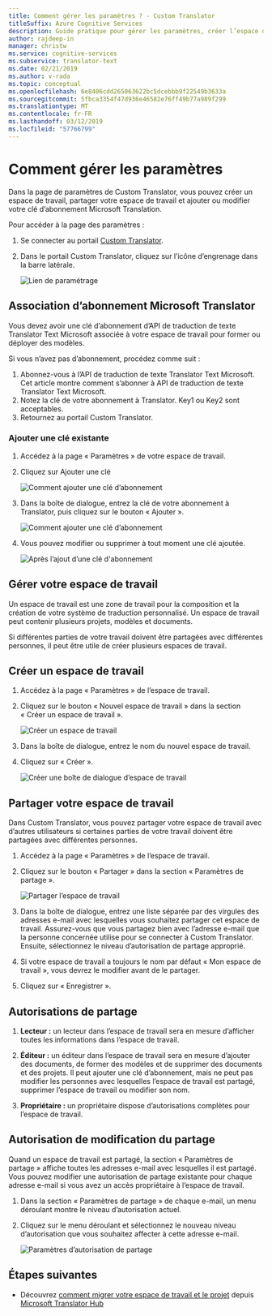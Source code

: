```yaml
---
title: Comment gérer les paramètres ? - Custom Translator
titleSuffix: Azure Cognitive Services
description: Guide pratique pour gérer les paramètres, créer l’espace de travail, partager l’espace de travail et gérer la clé d’abonnement dans Custom Translator.
author: rajdeep-in
manager: christw
ms.service: cognitive-services
ms.subservice: translator-text
ms.date: 02/21/2019
ms.author: v-rada
ms.topic: conceptual
ms.openlocfilehash: 6e8406cdd265063622bc5dcebbb9f22549b3633a
ms.sourcegitcommit: 5fbca3354f47d936e46582e76ff49b77a989f299
ms.translationtype: MT
ms.contentlocale: fr-FR
ms.lasthandoff: 03/12/2019
ms.locfileid: "57766799"
---
```

# <a name="how-to-manage-settings"></a>Comment gérer les paramètres

Dans la page de paramètres de Custom Translator, vous pouvez créer un espace de travail, partager votre espace de travail et ajouter ou modifier votre clé d’abonnement Microsoft Translation.

Pour accéder à la page des paramètres :

1. Se connecter au portail [Custom Translator](https://portal.customtranslator.azure.ai/).
2. Dans le portail Custom Translator, cliquez sur l’icône d’engrenage dans la barre latérale.

    ![Lien de paramétrage](media/how-to/how-to-settings.png)

## <a name="associating-microsoft-translator-subscription"></a>Association d’abonnement Microsoft Translator

Vous devez avoir une clé d’abonnement d’API de traduction de texte Translator Text Microsoft associée à votre espace de travail pour former ou déployer des modèles.

Si vous n’avez pas d’abonnement, procédez comme suit :

1. Abonnez-vous à l’API de traduction de texte Translator Text Microsoft. Cet article montre comment s’abonner à API de traduction de texte Translator Text Microsoft.
2. Notez la clé de votre abonnement à Translator. Key1 ou Key2 sont acceptables.
3. Retournez au portail Custom Translator.

### <a name="add-existing-key"></a>Ajouter une clé existante

1.  Accédez à la page « Paramètres » de votre espace de travail.
2.  Cliquez sur Ajouter une clé

    ![Comment ajouter une clé d’abonnement](media/how-to/how-to-add-subscription-key.png)

3. Dans la boîte de dialogue, entrez la clé de votre abonnement à Translator, puis cliquez sur le bouton « Ajouter ».

    ![Comment ajouter une clé d’abonnement](media/how-to/how-to-add-subscription-key-dialog.png)
4.  Vous pouvez modifier ou supprimer à tout moment une clé ajoutée.

    ![Après l’ajout d’une clé d'abonnement](media/how-to/subscription-key-after-add.png)

## <a name="manage-your-workspace"></a>Gérer votre espace de travail

Un espace de travail est une zone de travail pour la composition et la création de votre système de traduction personnalisé. Un espace de travail peut contenir plusieurs projets, modèles et documents.

Si différentes parties de votre travail doivent être partagées avec différentes personnes, il peut être utile de créer plusieurs espaces de travail.

## <a name="create-a-new-workspace"></a>Créer un espace de travail

1.  Accédez à la page « Paramètres » de l’espace de travail.
2.  Cliquez sur le bouton « Nouvel espace de travail » dans la section « Créer un espace de travail ».

    ![Créer un espace de travail](media/how-to/create-new-workspace.png)

4.  Dans la boîte de dialogue, entrez le nom du nouvel espace de travail.
5.  Cliquez sur « Créer ».

    ![Créer une boîte de dialogue d’espace de travail](media/how-to/create-new-workspace-dialog.png)

## <a name="share-your-workspace"></a>Partager votre espace de travail

Dans Custom Translator, vous pouvez partager votre espace de travail avec d’autres utilisateurs si certaines parties de votre travail doivent être partagées avec différentes personnes.

1.  Accédez à la page « Paramètres » de l’espace de travail.
2.  Cliquez sur le bouton « Partager » dans la section « Paramètres de partage ».

    ![Partager l’espace de travail](media/how-to/share-workspace.png)

3.  Dans la boîte de dialogue, entrez une liste séparée par des virgules des adresses e-mail avec lesquelles vous souhaitez partager cet espace de travail. Assurez-vous que vous partagez bien avec l’adresse e-mail que la personne concernée utilise pour se connecter à Custom Translator. Ensuite, sélectionnez le niveau d’autorisation de partage approprié.

4.  Si votre espace de travail a toujours le nom par défaut « Mon espace de travail », vous devrez le modifier avant de le partager.
5.  Cliquez sur « Enregistrer ».

## <a name="sharing-permissions"></a>Autorisations de partage

1.  **Lecteur :** un lecteur dans l’espace de travail sera en mesure d’afficher toutes les informations dans l’espace de travail.

2.  **Éditeur :** un éditeur dans l’espace de travail sera en mesure d’ajouter des documents, de former des modèles et de supprimer des documents et des projets. Il peut ajouter une clé d’abonnement, mais ne peut pas modifier les personnes avec lesquelles l’espace de travail est partagé, supprimer l’espace de travail ou modifier son nom.

3.  **Propriétaire :** un propriétaire dispose d’autorisations complètes pour l’espace de travail.

## <a name="change-sharing-permission"></a>Autorisation de modification du partage

Quand un espace de travail est partagé, la section « Paramètres de partage » affiche toutes les adresses e-mail avec lesquelles il est partagé. Vous pouvez modifier une autorisation de partage existante pour chaque adresse e-mail si vous avez un accès propriétaire à l’espace de travail.

1.  Dans la section « Paramètres de partage » de chaque e-mail, un menu déroulant montre le niveau d’autorisation actuel.

2.  Cliquez sur le menu déroulant et sélectionnez le nouveau niveau d’autorisation que vous souhaitez affecter à cette adresse e-mail.

    ![Paramètres d’autorisation de partage](media/how-to/sharing-permission-settings.png)

## <a name="next-steps"></a>Étapes suivantes

- Découvrez [comment migrer votre espace de travail et le projet](how-to-migrate.md) depuis [Microsoft Translator Hub](https://hub.microsofttranslator.com)
